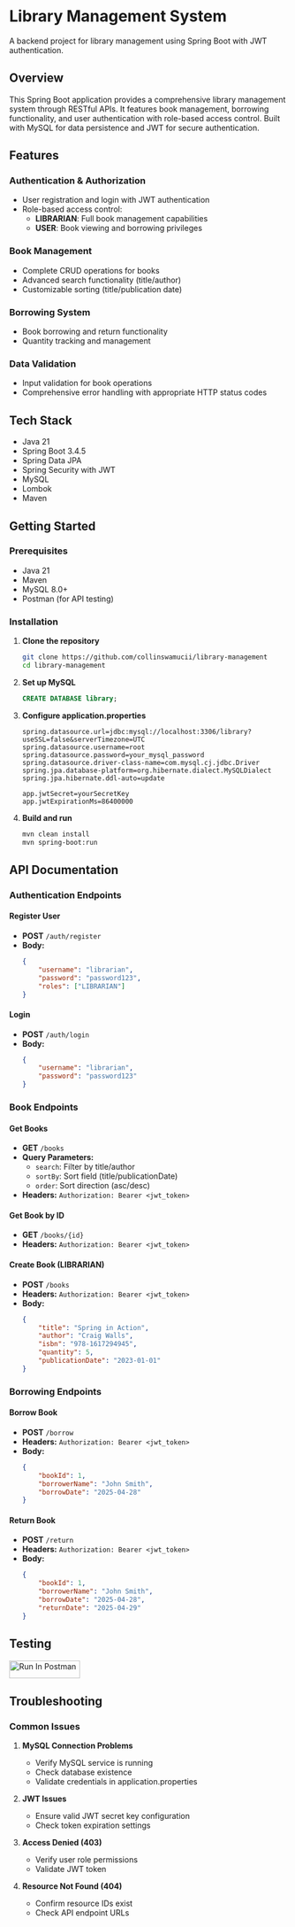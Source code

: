 # Library Management System

A backend project for library management using Spring Boot with JWT authentication.

## Overview

This Spring Boot application provides a comprehensive library management system through RESTful APIs. It features book management, borrowing functionality, and user authentication with role-based access control. Built with MySQL for data persistence and JWT for secure authentication.

## Features

### Authentication & Authorization
- User registration and login with JWT authentication
- Role-based access control:
  - **LIBRARIAN**: Full book management capabilities
  - **USER**: Book viewing and borrowing privileges

### Book Management
- Complete CRUD operations for books
- Advanced search functionality (title/author)
- Customizable sorting (title/publication date)

### Borrowing System
- Book borrowing and return functionality
- Quantity tracking and management

### Data Validation
- Input validation for book operations
- Comprehensive error handling with appropriate HTTP status codes

## Tech Stack

- Java 21
- Spring Boot 3.4.5
- Spring Data JPA
- Spring Security with JWT
- MySQL
- Lombok
- Maven

## Getting Started

### Prerequisites
- Java 21
- Maven
- MySQL 8.0+
- Postman (for API testing)

### Installation

1. **Clone the repository**
   ```bash
   git clone https://github.com/collinswamucii/library-management
   cd library-management
   ```

2. **Set up MySQL**
   ```sql
   CREATE DATABASE library;
   ```

3. **Configure application.properties**
   ```properties
   spring.datasource.url=jdbc:mysql://localhost:3306/library?useSSL=false&serverTimezone=UTC
   spring.datasource.username=root
   spring.datasource.password=your_mysql_password
   spring.datasource.driver-class-name=com.mysql.cj.jdbc.Driver
   spring.jpa.database-platform=org.hibernate.dialect.MySQLDialect
   spring.jpa.hibernate.ddl-auto=update

   app.jwtSecret=yourSecretKey
   app.jwtExpirationMs=86400000
   ```

4. **Build and run**
   ```bash
   mvn clean install
   mvn spring-boot:run
   ```

## API Documentation

### Authentication Endpoints

#### Register User
- **POST** `/auth/register`
- **Body:**
  ```json
  {
      "username": "librarian",
      "password": "password123",
      "roles": ["LIBRARIAN"]
  }
  ```

#### Login
- **POST** `/auth/login`
- **Body:**
  ```json
  {
      "username": "librarian",
      "password": "password123"
  }
  ```

### Book Endpoints

#### Get Books
- **GET** `/books`
- **Query Parameters:**
  - `search`: Filter by title/author
  - `sortBy`: Sort field (title/publicationDate)
  - `order`: Sort direction (asc/desc)
- **Headers:** `Authorization: Bearer <jwt_token>`

#### Get Book by ID
- **GET** `/books/{id}`
- **Headers:** `Authorization: Bearer <jwt_token>`

#### Create Book (LIBRARIAN)
- **POST** `/books`
- **Headers:** `Authorization: Bearer <jwt_token>`
- **Body:**
  ```json
  {
      "title": "Spring in Action",
      "author": "Craig Walls",
      "isbn": "978-1617294945",
      "quantity": 5,
      "publicationDate": "2023-01-01"
  }
  ```

### Borrowing Endpoints

#### Borrow Book
- **POST** `/borrow`
- **Headers:** `Authorization: Bearer <jwt_token>`
- **Body:**
  ```json
  {
      "bookId": 1,
      "borrowerName": "John Smith",
      "borrowDate": "2025-04-28"
  }
  ```

#### Return Book
- **POST** `/return`
- **Headers:** `Authorization: Bearer <jwt_token>`
- **Body:**
  ```json
  {
      "bookId": 1,
      "borrowerName": "John Smith",
      "borrowDate": "2025-04-28",
      "returnDate": "2025-04-29"
  }
  ```

## Testing

[<img src="https://run.pstmn.io/button.svg" alt="Run In Postman" style="width: 128px; height: 32px;">](https://app.getpostman.com/run-collection/16208567-8a90e276-cbfc-4e6e-b83b-7959b37655ba?action=collection%2Ffork&source=rip_markdown&collection-url=entityId%3D16208567-8a90e276-cbfc-4e6e-b83b-7959b37655ba%26entityType%3Dcollection%26workspaceId%3Df475ef25-1f30-4c4c-bec9-98acf751de46)

## Troubleshooting

### Common Issues
1. **MySQL Connection Problems**
   - Verify MySQL service is running
   - Check database existence
   - Validate credentials in application.properties

2. **JWT Issues**
   - Ensure valid JWT secret key configuration
   - Check token expiration settings

3. **Access Denied (403)**
   - Verify user role permissions
   - Validate JWT token

4. **Resource Not Found (404)**
   - Confirm resource IDs exist
   - Check API endpoint URLs
